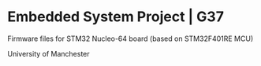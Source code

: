 # Embedded System Project | G37

Firmware files for STM32 Nucleo-64 board (based on STM32F401RE MCU)

University of Manchester
